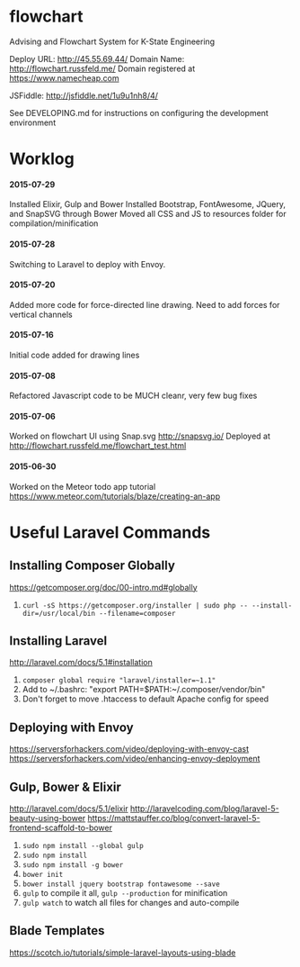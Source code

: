 # flowchart
Advising and Flowchart System for K-State Engineering

Deploy URL: http://45.55.69.44/
Domain Name: http://flowchart.russfeld.me/
Domain registered at https://www.namecheap.com

JSFiddle: http://jsfiddle.net/1u9u1nh8/4/

See DEVELOPING.md for instructions on configuring the development environment

# Worklog

#### 2015-07-29
Installed Elixir, Gulp and Bower
Installed Bootstrap, FontAwesome, JQuery, and SnapSVG through Bower
Moved all CSS and JS to resources folder for compilation/minification

#### 2015-07-28
Switching to Laravel to deploy with Envoy.

#### 2015-07-20
Added more code for force-directed line drawing. Need to add forces for vertical channels

#### 2015-07-16
Initial code added for drawing lines

#### 2015-07-08
Refactored Javascript code to be MUCH cleanr, very few bug fixes

#### 2015-07-06
Worked on flowchart UI using Snap.svg http://snapsvg.io/
Deployed at http://flowchart.russfeld.me/flowchart_test.html

#### 2015-06-30
Worked on the Meteor todo app tutorial https://www.meteor.com/tutorials/blaze/creating-an-app

# Useful Laravel Commands

## Installing Composer Globally
https://getcomposer.org/doc/00-intro.md#globally
1. `curl -sS https://getcomposer.org/installer | sudo php -- --install-dir=/usr/local/bin --filename=composer`

## Installing Laravel
http://laravel.com/docs/5.1#installation
1. `composer global require "laravel/installer=~1.1"`
2. Add to ~/.bashrc: "export PATH=$PATH:~/.composer/vendor/bin"
3. Don't forget to move .htaccess to default Apache config for speed

## Deploying with Envoy
https://serversforhackers.com/video/deploying-with-envoy-cast
https://serversforhackers.com/video/enhancing-envoy-deployment

## Gulp, Bower & Elixir
http://laravel.com/docs/5.1/elixir
http://laravelcoding.com/blog/laravel-5-beauty-using-bower
https://mattstauffer.co/blog/convert-laravel-5-frontend-scaffold-to-bower
1. `sudo npm install --global gulp`
2. `sudo npm install`
3. `sudo npm install -g bower`
4. `bower init`
5. `bower install jquery bootstrap fontawesome --save`
6. `gulp` to compile it all, `gulp --production` for minification
7. `gulp watch` to watch all files for changes and auto-compile

## Blade Templates
https://scotch.io/tutorials/simple-laravel-layouts-using-blade
